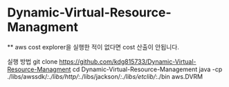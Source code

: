 # Dynamic-Virtual-Resource-Managment

** aws cost explorer을 실행한 적이 없다면 cost 산출이 안됩니다.

실행 방법
git clone https://github.com/kdg815733/Dynamic-Virtual-Resource-Managment
cd Dynamic-Virtual-Resource-Management
java -cp ./libs/awssdk/*:./libs/http/*:./libs/jackson/*:./libs/etclib/*:./bin aws.DVRM